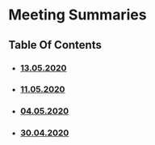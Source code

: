 # Meeting Summaries

## Table Of Contents

- ### [13.05.2020](https://github.com/schstp/Theater-Platform/blob/master/meeting_summaries/13.05.2020/summary)
- ### [11.05.2020](https://schstp.github.io/Theater-Platform/meeting_summaries/11_05_2020/summary)
- ### [04.05.2020](https://schstp.github.io/Theater-Platform/meeting_summaries/04_05_2020/summary)
- ### [30.04.2020](https://schstp.github.io/Theater-Platform/meeting_summaries/30_04_2020/summary)


